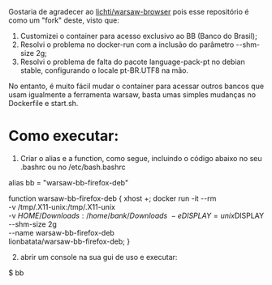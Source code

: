 Gostaria de agradecer ao [lichti/warsaw-browser](https://hub.docker.com/r/lichti/warsaw-browser/) pois esse repositório é como um "fork" deste, visto que:

1) Customizei o container para acesso exclusivo ao BB (Banco do Brasil);
2) Resolvi o problema no docker-run com a inclusão do parâmetro --shm-size 2g;
3) Resolvi o problema de falta do pacote language-pack-pt no debian stable, configurando o locale pt-BR.UTF8 na mão.

No entanto, é muito fácil mudar o container para acessar outros bancos que usam igualmente a ferramenta warsaw, basta umas simples mudanças no Dockerfile e start.sh.

# Como executar:

1) Criar o alias e a function, como segue, incluindo o código abaixo no seu .bashrc ou no /etc/bash.bashrc

alias bb = "warsaw-bb-firefox-deb"

function warsaw-bb-firefox-deb {
     xhost +;
     docker run -it --rm \
          -v /tmp/.X11-unix:/tmp/.X11-unix \
          -v $HOME/Downloads:/home/bank/Downloads \
          -e DISPLAY=unix$DISPLAY \
          --shm-size 2g \
          --name warsaw-bb-firefox-deb \
          lionbatata/warsaw-bb-firefox-deb;
}

2) abrir um console na sua gui de uso e executar:

$ bb


